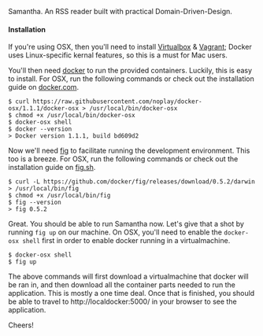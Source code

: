 Samantha. An RSS reader built with practical Domain-Driven-Design.

#### Installation

If you're using OSX, then you'll need to install [Virtualbox](https://www.virtualbox.org/wiki/Downloads) & [Vagrant](http://www.vagrantup.com/downloads.html); Docker uses Linux-specific kernal features, so this is a must for Mac users.

You'll then need [docker](docker.com) to run the provided containers. Luckily, this is easy to install. For OSX, run the following commands or check out the installation guide on [docker.com](http://docker.com).

```
$ curl https://raw.githubusercontent.com/noplay/docker-osx/1.1.1/docker-osx > /usr/local/bin/docker-osx
$ chmod +x /usr/local/bin/docker-osx
$ docker-osx shell
$ docker --version
> Docker version 1.1.1, build bd609d2
```

Now we'll need [fig](fig.sh) to facilitate running the development environment. This too is a breeze. For OSX, run the following commands or check out the installation guide on [fig.sh](http://fig.sh).

```
$ curl -L https://github.com/docker/fig/releases/download/0.5.2/darwin > /usr/local/bin/fig
$ chmod +x /usr/local/bin/fig
$ fig --version
> fig 0.5.2
```

Great. You should be able to run Samantha now. Let's give that a shot by running `fig up` on our machine. On OSX, you'll need to enable the `docker-osx shell` first in order to enable docker running in a virtualmachine.

```
$ docker-osx shell
$ fig up
```

The above commands will first download a virtualmachine that docker will be ran in, and then download all the container parts needed to run the application. This is mostly a one time deal. Once that is finished, you should be able to travel to http://localdocker:5000/ in your browser to see the application.

Cheers!